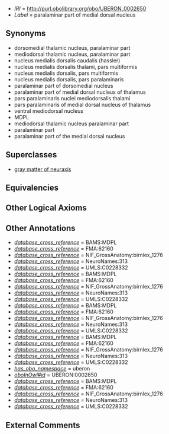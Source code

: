  * *IRI* = http://purl.obolibrary.org/obo/UBERON_0002650
 * *Label* = paralaminar part of medial dorsal nucleus

## Synonyms

 * dorsomedial thalamic nucleus, paralaminar part
 * mediodorsal thalamic nucleus, paralaminar part
 * nucleus medialis dorsalis caudalis (hassler)
 * nucleus medialis dorsalis thalami, pars multiformis
 * nucleus medialis dorsalis, pars multiformis
 * nucleus medialis dorsalis, pars paralaminaris
 * paralaminar part of dorsomedial nucleus
 * paralaminar part of medial dorsal nucleus of thalamus
 * pars paralaminaris nuclei mediodorsalis thalami
 * pars paralaminaris of medial dorsal nucleus of thalamus
 * ventral mediodorsal nucleus
 * MDPL
 * mediodorsal thalamic nucleus paralaminar part
 * paralaminar part
 * paralaminar part of the medial dorsal nucleus

## Superclasses

 * [gray matter of neuraxis](../../UBERON/20/UBERON_0002020.md)

## Equivalencies


## Other Logical Axioms


## Other Annotations

 * *[database_cross_reference](../../ef/oboInOwl#hasDbXref.md)* = BAMS:MDPL
 * *[database_cross_reference](../../ef/oboInOwl#hasDbXref.md)* = FMA:62160
 * *[database_cross_reference](../../ef/oboInOwl#hasDbXref.md)* = NIF_GrossAnatomy:birnlex_1276
 * *[database_cross_reference](../../ef/oboInOwl#hasDbXref.md)* = NeuroNames:313
 * *[database_cross_reference](../../ef/oboInOwl#hasDbXref.md)* = UMLS:C0228332
 * *[database_cross_reference](../../ef/oboInOwl#hasDbXref.md)* = BAMS:MDPL
 * *[database_cross_reference](../../ef/oboInOwl#hasDbXref.md)* = FMA:62160
 * *[database_cross_reference](../../ef/oboInOwl#hasDbXref.md)* = NIF_GrossAnatomy:birnlex_1276
 * *[database_cross_reference](../../ef/oboInOwl#hasDbXref.md)* = NeuroNames:313
 * *[database_cross_reference](../../ef/oboInOwl#hasDbXref.md)* = UMLS:C0228332
 * *[database_cross_reference](../../ef/oboInOwl#hasDbXref.md)* = BAMS:MDPL
 * *[database_cross_reference](../../ef/oboInOwl#hasDbXref.md)* = FMA:62160
 * *[database_cross_reference](../../ef/oboInOwl#hasDbXref.md)* = NIF_GrossAnatomy:birnlex_1276
 * *[database_cross_reference](../../ef/oboInOwl#hasDbXref.md)* = NeuroNames:313
 * *[database_cross_reference](../../ef/oboInOwl#hasDbXref.md)* = UMLS:C0228332
 * *[database_cross_reference](../../ef/oboInOwl#hasDbXref.md)* = BAMS:MDPL
 * *[database_cross_reference](../../ef/oboInOwl#hasDbXref.md)* = FMA:62160
 * *[database_cross_reference](../../ef/oboInOwl#hasDbXref.md)* = NIF_GrossAnatomy:birnlex_1276
 * *[database_cross_reference](../../ef/oboInOwl#hasDbXref.md)* = NeuroNames:313
 * *[database_cross_reference](../../ef/oboInOwl#hasDbXref.md)* = UMLS:C0228332
 * *[has_obo_namespace](../../ce/oboInOwl#hasOBONamespace.md)* = uberon
 * *[oboInOwl#id](../../id/oboInOwl#id.md)* = UBERON:0002650
 * *[database_cross_reference](../../ef/oboInOwl#hasDbXref.md)* = BAMS:MDPL
 * *[database_cross_reference](../../ef/oboInOwl#hasDbXref.md)* = FMA:62160
 * *[database_cross_reference](../../ef/oboInOwl#hasDbXref.md)* = NIF_GrossAnatomy:birnlex_1276
 * *[database_cross_reference](../../ef/oboInOwl#hasDbXref.md)* = NeuroNames:313
 * *[database_cross_reference](../../ef/oboInOwl#hasDbXref.md)* = UMLS:C0228332

## External Comments

